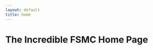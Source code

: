 ```yaml
---
layout: default
title: home
---
```

<div class="page-heading"><h1>The Incredible FSMC Home Page</h1></div>
<div class="page-text">
    <p>
	    <script>
	        var motd = new Array();
			motd[0]  = "Congratulations, you've reached here!";
			motd[1]  = "Welcome to sweet f!$# all!";
			motd[2]  = "Budget cuts mean this MOTD sucks.";
			motd[3]  = "Ghidra is... Ghidra.";
			motd[4]  = "Battenbergs are a very delicious type of cake.";
			motd[5]  = "If you go to the Big Mine, make sure to put X key somewhere...";
			motd[6]  = "Eiichi Hasagawa is an MVP.";
			motd[7]  = "Kraken caps! Get 'em while they're hot!";
			motd[8]  = "'How do you know she is a witch?'";
			motd[9]  = "lab313ru is an MVP."
			motd[10] = "Supplying mods for King's Field since 2021.";
			
			document.write(motd[Math.floor(motd.length * Math.random())]);
	    </script>
	</p>
</div>
<div class="page-heading"><h1>Posts:</h1>
	{% for post in site.posts %}
	<div class="page-text">
	<a href="{{ post.url }}"><h1>{{post.title}} - {{ post.date | date: "%Y/%m/%d"}}</h1></a>
		{% if post.excerpt %}
		{{ post.excerpt }}
		{% endif %}
	<hr>
	</div>
	{% endfor %}
</div>
